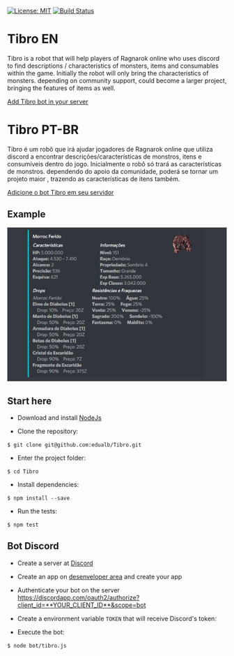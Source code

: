 [![License: MIT](https://img.shields.io/badge/License-MIT-yellow.svg)](https://github.com/edualb/Tibro/blob/master/LICENSE)
[![Build Status](https://travis-ci.org/edualb/Tibro.svg?branch=master)](https://travis-ci.org/edualb/Tibro)

# Tibro EN
Tibro is a robot that will help players of Ragnarok online who uses discord to find descriptions / characteristics of monsters, items and consumables within the game. Initially the robot will only bring the characteristics of monsters. depending on community support, could become a larger project, bringing the features of items as well.

[Add Tibro bot in your server](https://discordapp.com/api/oauth2/authorize?client_id=524660604284174336&permissions=2048&scope=bot)

# Tibro PT-BR
Tibro é um robô que irá ajudar jogadores de Ragnarok online que utiliza discord a encontrar descrições/características de monstros, itens e consumíveis dentro do jogo. Inicialmente o robô só trará as características de monstros. dependendo do apoio da comunidade, poderá se tornar um projeto maior , trazendo as características de itens também.

[Adicione o bot Tibro em seu servidor](https://discordapp.com/api/oauth2/authorize?client_id=524660604284174336&permissions=2048&scope=bot)

## Example

<div align="center">
    <img src="https://github.com/edualb/Tibro/blob/master/example.png">
</div>

## Start here
* Download and install [NodeJs](https://nodejs.org/)

* Clone the repository:

```shell
$ git clone git@github.com:edualb/Tibro.git
```

* Enter the project folder:

```shell
$ cd Tibro
```

* Install dependencies: 

```shell
$ npm install --save
```

* Run the tests:

```shell
$ npm test
```

## Bot Discord
* Create a server at [Discord](https://discordapp.com/)

* Create an app on [desenveloper area](https://discordapp.com/developers/applications/) and create your app

* Authenticate your bot on the server https://discordapp.com/oauth2/authorize?client_id=**YOUR_CLIENT_ID**&scope=bot

* Create a environment variable `TOKEN` that will receive Discord's token: 

* Execute the bot:
```shell
$ node bot/tibro.js
```
